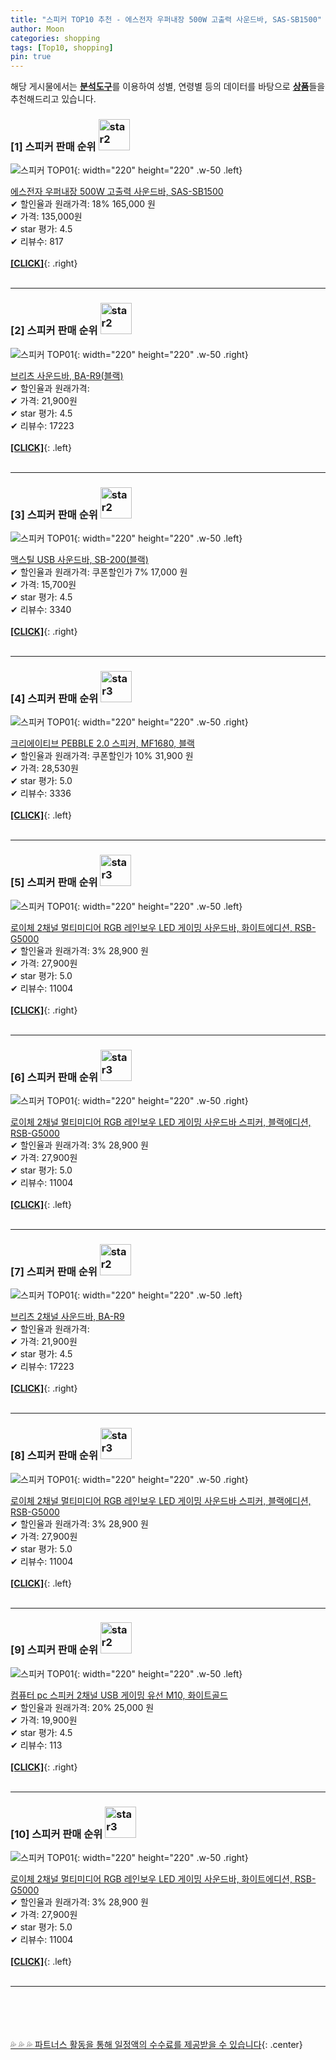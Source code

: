 ```yaml
---
title: "스피커 TOP10 추천 - 에스전자 우퍼내장 500W 고출력 사운드바, SAS-SB1500"
author: Moon
categories: shopping
tags: [Top10, shopping]
pin: true
---
```


해당 게시물에서는 [**분석도구**](https://itemscout.io/)를 이용하여 성별, 연령별 등의 데이터를 바탕으로 [**상품**](https://link.coupang.com/a/baae76)들을 추천해드리고 있습니다.

### [1] 스피커 판매 순위  <img width="50" alt="star2" src="https://user-images.githubusercontent.com/78655692/151471960-29c5febe-c509-4c6d-99f4-a2203eb193c5.png">

![스피커 TOP01](https://thumbnail10.coupangcdn.com/thumbnails/remote/230x230ex/image/vendor_inventory/d067/8550c3c7b980c97e6af31b63c0a9980c9fa3fd178ff2d52ad00afff9aadd.jpg){: width="220" height="220" .w-50 .left}

[에스전자 우퍼내장 500W 고출력 사운드바, SAS-SB1500](https://link.coupang.com/re/AFFSDP?lptag=AF5964186&subid=bluemoonsky6999&pageKey=267976561&traceid=V0-153&itemId=840575079&vendorItemId=5139190494)
<br>
✔ 할인율과 원래가격: 18%  165,000   원<br>
✔ 가격: 135,000원<br>
✔ star 평가: 4.5<br>
✔ 리뷰수: 817<br>
<br>
[**[CLICK]**](https://link.coupang.com/re/AFFSDP?lptag=AF5964186&subid=bluemoonsky6999&pageKey=267976561&traceid=V0-153&itemId=840575079&vendorItemId=5139190494){: .right}
<br>
<br>

***

### [2] 스피커 판매 순위  <img width="50" alt="star2" src="https://user-images.githubusercontent.com/78655692/151471960-29c5febe-c509-4c6d-99f4-a2203eb193c5.png">

![스피커 TOP01](https://thumbnail7.coupangcdn.com/thumbnails/remote/230x230ex/image/retail/images/9455719363283416-223a912d-25da-42e2-b5db-3978bc4f318a.jpg){: width="220" height="220" .w-50 .right}

[브리츠 사운드바, BA-R9(블랙)](https://link.coupang.com/re/AFFSDP?lptag=AF5964186&subid=bluemoonsky6999&pageKey=1020744&traceid=V0-153&itemId=4313779&vendorItemId=3011294211)
<br>
✔ 할인율과 원래가격: <br>
✔ 가격: 21,900원<br>
✔ star 평가: 4.5<br>
✔ 리뷰수: 17223<br>
<br>
[**[CLICK]**](https://link.coupang.com/re/AFFSDP?lptag=AF5964186&subid=bluemoonsky6999&pageKey=1020744&traceid=V0-153&itemId=4313779&vendorItemId=3011294211){: .left}
<br>
<br>

***

### [3] 스피커 판매 순위  <img width="50" alt="star2" src="https://user-images.githubusercontent.com/78655692/151471960-29c5febe-c509-4c6d-99f4-a2203eb193c5.png">

![스피커 TOP01](https://thumbnail10.coupangcdn.com/thumbnails/remote/230x230ex/image/retail/images/2445467989555356-4585d93f-8dc0-4152-84be-f24f2cf63470.jpg){: width="220" height="220" .w-50 .left}

[맥스틸 USB 사운드바, SB-200(블랙)](https://link.coupang.com/re/AFFSDP?lptag=AF5964186&subid=bluemoonsky6999&pageKey=24568929&traceid=V0-153&itemId=95631350&vendorItemId=3171122003)
<br>
✔ 할인율과 원래가격: 쿠폰할인가 7%  17,000   원<br>
✔ 가격: 15,700원<br>
✔ star 평가: 4.5<br>
✔ 리뷰수: 3340<br>
<br>
[**[CLICK]**](https://link.coupang.com/re/AFFSDP?lptag=AF5964186&subid=bluemoonsky6999&pageKey=24568929&traceid=V0-153&itemId=95631350&vendorItemId=3171122003){: .right}
<br>
<br>

***

### [4] 스피커 판매 순위  <img width="50" alt="star3" src="https://user-images.githubusercontent.com/78655692/151471989-9e21d7a8-a7b6-44b0-b598-2bb204b56b00.png">

![스피커 TOP01](https://thumbnail9.coupangcdn.com/thumbnails/remote/230x230ex/image/retail/images/442390373476658-1420e92f-6a1d-46ae-ba01-d8c07ec32f14.jpg){: width="220" height="220" .w-50 .right}

[크리에이티브 PEBBLE 2.0 스피커, MF1680, 블랙](https://link.coupang.com/re/AFFSDP?lptag=AF5964186&subid=bluemoonsky6999&pageKey=1916471525&traceid=V0-153&itemId=3253817621&vendorItemId=70472772615)
<br>
✔ 할인율과 원래가격: 쿠폰할인가 10%  31,900   원<br>
✔ 가격: 28,530원<br>
✔ star 평가: 5.0<br>
✔ 리뷰수: 3336<br>
<br>
[**[CLICK]**](https://link.coupang.com/re/AFFSDP?lptag=AF5964186&subid=bluemoonsky6999&pageKey=1916471525&traceid=V0-153&itemId=3253817621&vendorItemId=70472772615){: .left}
<br>
<br>

***

### [5] 스피커 판매 순위  <img width="50" alt="star3" src="https://user-images.githubusercontent.com/78655692/151471989-9e21d7a8-a7b6-44b0-b598-2bb204b56b00.png">

![스피커 TOP01](https://thumbnail10.coupangcdn.com/thumbnails/remote/230x230ex/image/retail/images/2022/06/15/14/2/bcb88a3b-7de2-4e0e-88ef-226dc294b6fe.jpg){: width="220" height="220" .w-50 .left}

[로이체 2채널 멀티미디어 RGB 레인보우 LED 게이밍 사운드바, 화이트에디션, RSB-G5000](https://link.coupang.com/re/AFFSDP?lptag=AF5964186&subid=bluemoonsky6999&pageKey=5409040011&traceid=V0-153&itemId=14813272404&vendorItemId=82052923046)
<br>
✔ 할인율과 원래가격: 3%  28,900   원<br>
✔ 가격: 27,900원<br>
✔ star 평가: 5.0<br>
✔ 리뷰수: 11004<br>
<br>
[**[CLICK]**](https://link.coupang.com/re/AFFSDP?lptag=AF5964186&subid=bluemoonsky6999&pageKey=5409040011&traceid=V0-153&itemId=14813272404&vendorItemId=82052923046){: .right}
<br>
<br>

***

### [6] 스피커 판매 순위  <img width="50" alt="star3" src="https://user-images.githubusercontent.com/78655692/151471989-9e21d7a8-a7b6-44b0-b598-2bb204b56b00.png">

![스피커 TOP01](https://thumbnail8.coupangcdn.com/thumbnails/remote/230x230ex/image/retail/images/8577148180883334-6214138c-f165-45f7-963a-585573efba24.jpg){: width="220" height="220" .w-50 .right}

[로이체 2채널 멀티미디어 RGB 레인보우 LED 게이밍 사운드바 스피커, 블랙에디션, RSB-G5000](https://link.coupang.com/re/AFFSDP?lptag=AF5964186&subid=bluemoonsky6999&pageKey=5409040011&traceid=V0-153&itemId=8128087176&vendorItemId=75416340095)
<br>
✔ 할인율과 원래가격: 3%  28,900   원<br>
✔ 가격: 27,900원<br>
✔ star 평가: 5.0<br>
✔ 리뷰수: 11004<br>
<br>
[**[CLICK]**](https://link.coupang.com/re/AFFSDP?lptag=AF5964186&subid=bluemoonsky6999&pageKey=5409040011&traceid=V0-153&itemId=8128087176&vendorItemId=75416340095){: .left}
<br>
<br>

***

### [7] 스피커 판매 순위  <img width="50" alt="star2" src="https://user-images.githubusercontent.com/78655692/151471960-29c5febe-c509-4c6d-99f4-a2203eb193c5.png">

![스피커 TOP01](https://thumbnail10.coupangcdn.com/thumbnails/remote/230x230ex/image/retail/images/2362336191394608-d9c597a5-f62e-4e26-ae0e-33e6999bb452.jpg){: width="220" height="220" .w-50 .left}

[브리츠 2채널 사운드바, BA-R9](https://link.coupang.com/re/AFFSDP?lptag=AF5964186&subid=bluemoonsky6999&pageKey=1020744&traceid=V0-153&itemId=7079180667&vendorItemId=70918729526)
<br>
✔ 할인율과 원래가격: <br>
✔ 가격: 21,900원<br>
✔ star 평가: 4.5<br>
✔ 리뷰수: 17223<br>
<br>
[**[CLICK]**](https://link.coupang.com/re/AFFSDP?lptag=AF5964186&subid=bluemoonsky6999&pageKey=1020744&traceid=V0-153&itemId=7079180667&vendorItemId=70918729526){: .right}
<br>
<br>

***

### [8] 스피커 판매 순위  <img width="50" alt="star3" src="https://user-images.githubusercontent.com/78655692/151471989-9e21d7a8-a7b6-44b0-b598-2bb204b56b00.png">

![스피커 TOP01](https://thumbnail8.coupangcdn.com/thumbnails/remote/230x230ex/image/retail/images/8577148180883334-6214138c-f165-45f7-963a-585573efba24.jpg){: width="220" height="220" .w-50 .right}

[로이체 2채널 멀티미디어 RGB 레인보우 LED 게이밍 사운드바 스피커, 블랙에디션, RSB-G5000](https://link.coupang.com/re/AFFSDP?lptag=AF5964186&subid=bluemoonsky6999&pageKey=5409040011&traceid=V0-153&itemId=8128087176&vendorItemId=75416340095)
<br>
✔ 할인율과 원래가격: 3%  28,900   원<br>
✔ 가격: 27,900원<br>
✔ star 평가: 5.0<br>
✔ 리뷰수: 11004<br>
<br>
[**[CLICK]**](https://link.coupang.com/re/AFFSDP?lptag=AF5964186&subid=bluemoonsky6999&pageKey=5409040011&traceid=V0-153&itemId=8128087176&vendorItemId=75416340095){: .left}
<br>
<br>

***

### [9] 스피커 판매 순위  <img width="50" alt="star2" src="https://user-images.githubusercontent.com/78655692/151471960-29c5febe-c509-4c6d-99f4-a2203eb193c5.png">

![스피커 TOP01](https://thumbnail8.coupangcdn.com/thumbnails/remote/230x230ex/image/vendor_inventory/a519/389bc2fd655c1c93495e2bdbba3811b4a5f90c531e6641c871379329b81f.jpg){: width="220" height="220" .w-50 .left}

[컴퓨터 pc 스피커 2채널 USB 게이밍 유선 M10, 화이트골드](https://link.coupang.com/re/AFFSDP?lptag=AF5964186&subid=bluemoonsky6999&pageKey=7246038949&traceid=V0-153&itemId=18421512853&vendorItemId=86160913262)
<br>
✔ 할인율과 원래가격: 20%  25,000   원<br>
✔ 가격: 19,900원<br>
✔ star 평가: 4.5<br>
✔ 리뷰수: 113<br>
<br>
[**[CLICK]**](https://link.coupang.com/re/AFFSDP?lptag=AF5964186&subid=bluemoonsky6999&pageKey=7246038949&traceid=V0-153&itemId=18421512853&vendorItemId=86160913262){: .right}
<br>
<br>

***

### [10] 스피커 판매 순위  <img width="50" alt="star3" src="https://user-images.githubusercontent.com/78655692/151471989-9e21d7a8-a7b6-44b0-b598-2bb204b56b00.png">

![스피커 TOP01](https://thumbnail10.coupangcdn.com/thumbnails/remote/230x230ex/image/retail/images/2022/06/15/14/2/bcb88a3b-7de2-4e0e-88ef-226dc294b6fe.jpg){: width="220" height="220" .w-50 .right}

[로이체 2채널 멀티미디어 RGB 레인보우 LED 게이밍 사운드바, 화이트에디션, RSB-G5000](https://link.coupang.com/re/AFFSDP?lptag=AF5964186&subid=bluemoonsky6999&pageKey=5409040011&traceid=V0-153&itemId=14813272404&vendorItemId=82052923046)
<br>
✔ 할인율과 원래가격: 3%  28,900   원<br>
✔ 가격: 27,900원<br>
✔ star 평가: 5.0<br>
✔ 리뷰수: 11004<br>
<br>
[**[CLICK]**](https://link.coupang.com/re/AFFSDP?lptag=AF5964186&subid=bluemoonsky6999&pageKey=5409040011&traceid=V0-153&itemId=14813272404&vendorItemId=82052923046){: .left}
<br>
<br>

***
<br><br><br><br>[💦 💦 💦 파트너스 활동을 통해 일정액의 수수료를 제공받을 수 있습니다](https://link.coupang.com/a/baae76){: .center}